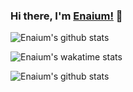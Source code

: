 ### Hi there, I'm [Enaium!](https://enaium.cn) 👋
![Enaium's github stats](https://github-readme-stats.vercel.app/api?username=enaium)

![Enaium's wakatime stats](https://github-readme-stats.vercel.app/api/wakatime?username=Enaium)

![Enaium's github stats](https://github-readme-stats.vercel.app/api/top-langs/?username=enaium)



